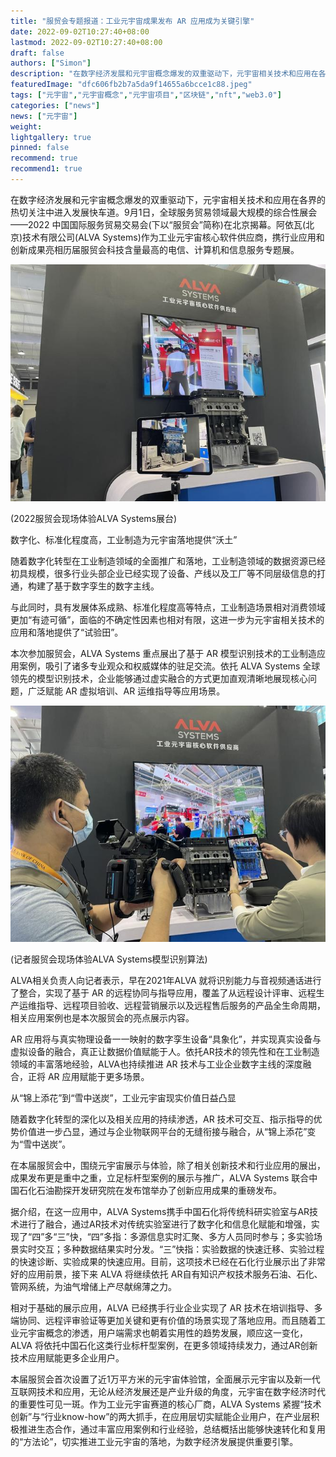 ```yaml
---
title: "服贸会专题报道：工业元宇宙成果发布 AR 应用成为关键引擎"
date: 2022-09-02T10:27:40+08:00
lastmod: 2022-09-02T10:27:40+08:00
draft: false
authors: ["Simon"]
description: "在数字经济发展和元宇宙概念爆发的双重驱动下，元宇宙相关技术和应用在各界的热切关注中进入发展快车道。9月1日，全球服务贸易领域最大规模的综合性展会——2022 中国国际服务贸易交易会在北京揭幕。"
featuredImage: "dfc606fb2b7a5da9f14655a6bcce1c88.jpeg"
tags: ["元宇宙","元宇宙概念","元宇宙项目","区块链","nft","web3.0"]
categories: ["news"]
news: ["元宇宙"]
weight: 
lightgallery: true
pinned: false
recommend: true
recommend1: true
---
```


在数字经济发展和元宇宙概念爆发的双重驱动下，元宇宙相关技术和应用在各界的热切关注中进入发展快车道。9月1日，全球服务贸易领域最大规模的综合性展会——2022 中国国际服务贸易交易会(下以“服贸会”简称)在北京揭幕。阿依瓦(北京)技术有限公司(ALVA Systems)作为工业元宇宙核心软件供应商，携行业应用和创新成果亮相历届服贸会科技含量最高的电信、计算机和信息服务专题展。

![配图](369521456662.jpg)

(2022服贸会现场体验ALVA Systems展台)

数字化、标准化程度高，工业制造为元宇宙落地提供“沃土”

随着数字化转型在工业制造领域的全面推广和落地，工业制造领域的数据资源已经初具规模，很多行业头部企业已经实现了设备、产线以及工厂等不同层级信息的打通，构建了基于数字孪生的数字主线。

与此同时，具有发展体系成熟、标准化程度高等特点，工业制造场景相对消费领域更加“有迹可循”，面临的不确定性因素也相对有限，这进一步为元宇宙相关技术的应用和落地提供了“试验田”。

本次参加服贸会，ALVA Systems 重点展出了基于 AR 模型识别技术的工业制造应用案例，吸引了诸多专业观众和权威媒体的驻足交流。依托 ALVA Systems 全球领先的模型识别技术，企业能够通过虚实融合的方式更加直观清晰地展现核心问题，广泛赋能 AR 虚拟培训、AR 运维指导等应用场景。

![配图](36956322417896.jpg)

(记者服贸会现场体验ALVA Systems模型识别算法)

ALVA相关负责人向记者表示，早在2021年ALVA 就将识别能力与音视频通话进行了整合，实现了基于 AR 的远程协同与指导应用，覆盖了从远程设计评审、远程生产运维指导、远程项目验收、远程营销展示以及远程售后服务的产品全生命周期，相关应用案例也是本次服贸会的亮点展示内容。

AR 应用将与真实物理设备一一映射的数字孪生设备“具象化”，并实现真实设备与虚拟设备的融合，真正让数据价值赋能于人。依托AR技术的领先性和在工业制造领域的丰富落地经验，ALVA也持续推进 AR 技术与工业企业数字主线的深度融合，正将 AR 应用赋能于更多场景。

从“锦上添花”到“雪中送炭”，工业元宇宙现实价值日益凸显

随着数字化转型的深化以及相关应用的持续渗透，AR 技术可交互、指示指导的优势价值进一步凸显，通过与企业物联网平台的无缝衔接与融合，从“锦上添花”变为“雪中送炭”。

在本届服贸会中，围绕元宇宙展示与体验，除了相关创新技术和行业应用的展出，成果发布更是重中之重，立足标杆型案例的展示与推广，ALVA Systems 联合中国石化石油勘探开发研究院在发布馆举办了创新应用成果的重磅发布。

据介绍，在这一应用中，ALVA Systems携手中国石化将传统科研实验室与AR技术进行了融合，通过AR技术对传统实验室进行了数字化和信息化赋能和增强，实现了“四”多“三”快，“四”多指：多源信息实时汇聚、多方人员同时参与；多实验场景实时交互；多种数据结果实时分发。“三”快指：实验数据的快速迁移、实验过程的快速诊断、实验成果的快速应用。目前，这项技术已经在石化行业展示出了非常好的应用前景，接下来 ALVA 将继续依托 AR自有知识产权技术服务石油、石化、管网系统，为油气增储上产尽献绵薄之力。

相对于基础的展示应用，ALVA 已经携手行业企业实现了 AR 技术在培训指导、多端协同、远程评审验证等更加关键和更有价值的场景实现了落地应用。而且随着工业元宇宙概念的渗透，用户端需求也朝着实用性的趋势发展，顺应这一变化，ALVA 将依托中国石化这类行业标杆型案例，在更多领域持续发力，通过AR创新技术应用赋能更多企业用户。

本届服贸会首次设置了近1万平方米的元宇宙体验馆，全面展示元宇宙以及新一代互联网技术和应用，无论从经济发展还是产业升级的角度，元宇宙在数字经济时代的重要性可见一斑。作为工业元宇宙赛道的核心厂商，ALVA Systems 紧握“技术创新”与“行业know-how”的两大抓手，在应用层切实赋能企业用户，在产业层积极推进生态合作，通过丰富应用案例和行业经验，总结概括出能够快速转化和复用的“方法论”，切实推进工业元宇宙的落地，为数字经济发展提供重要引擎。